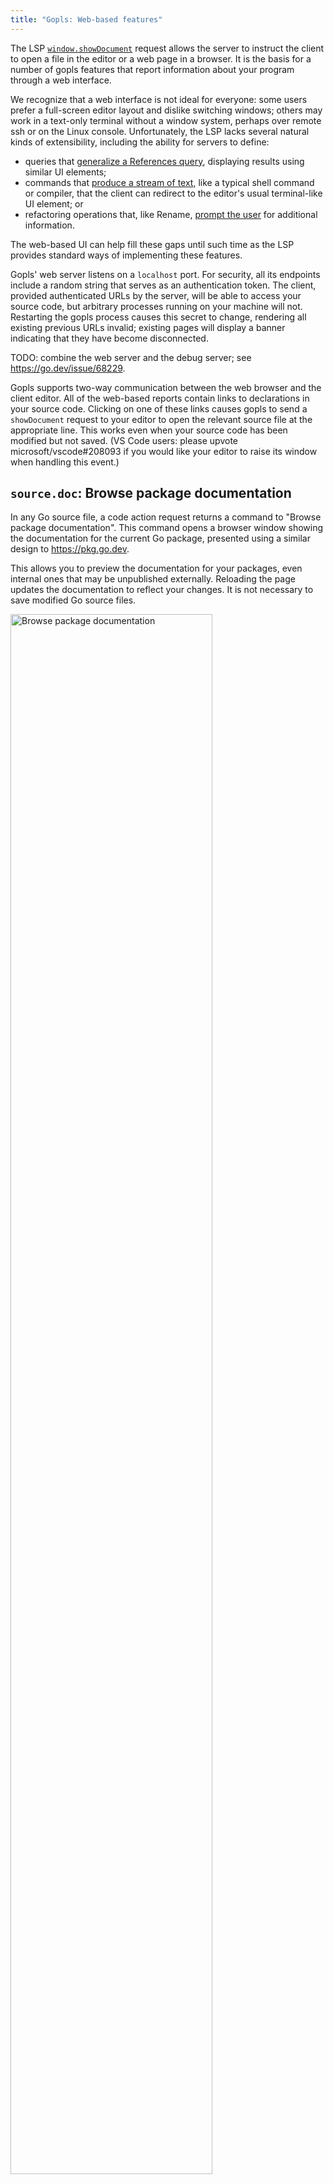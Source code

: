 ```yaml
---
title: "Gopls: Web-based features"
---
```


The LSP
[`window.showDocument`](https://microsoft.github.io/language-server-protocol/specifications/lsp/3.17/specification/#window_showDocument) request
allows the server to instruct the client to open a file in the editor
or a web page in a browser. It is the basis for a number of gopls
features that report information about your program through a web
interface.

We recognize that a web interface is not ideal for everyone: some
users prefer a full-screen editor layout and dislike switching
windows; others may work in a text-only terminal without a window
system, perhaps over remote ssh or on the Linux console.
Unfortunately, the LSP lacks several natural kinds of extensibility,
including the ability for servers to define:

- queries that [generalize a References
  query](https://github.com/microsoft/language-server-protocol/issues/1911),
  displaying results using similar UI elements;
- commands that [produce a stream of
  text](https://github.com/joaotavora/eglot/discussions/1402), like a
  typical shell command or compiler, that the client can redirect to
  the editor's usual terminal-like UI element; or
- refactoring operations that, like Rename, [prompt the
  user](https://github.com/microsoft/language-server-protocol/issues/1164)
  for additional information.

The web-based UI can help fill these gaps until such time as the LSP
provides standard ways of implementing these features.

Gopls' web server listens on a `localhost` port. For security, all its
endpoints include a random string that serves as an authentication
token. The client, provided authenticated URLs by the server, will be
able to access your source code, but arbitrary processes running on
your machine will not.
Restarting the gopls process causes this secret to change, rendering
all existing previous URLs invalid; existing pages will display a banner
indicating that they have become disconnected.

TODO: combine the web server and the debug server; see https://go.dev/issue/68229.

Gopls supports two-way communication between the web browser and the
client editor. All of the web-based reports contain links to
declarations in your source code. Clicking on one of these links
causes gopls to send a `showDocument` request to your editor to open
the relevant source file at the appropriate line. This works even when
your source code has been modified but not saved.
(VS Code users: please upvote microsoft/vscode#208093 if you would
like your editor to raise its window when handling this event.)

<a name='doc'></a>
## `source.doc`: Browse package documentation

In any Go source file, a code action request returns a command to
"Browse package documentation". This command opens a browser window
showing the documentation for the current Go package, presented using
a similar design to https://pkg.go.dev.

This allows you to preview the documentation for your packages, even
internal ones that may be unpublished externally. Reloading the page
updates the documentation to reflect your changes. It is not necessary
to save modified Go source files.

<img title="Browse package documentation" src="../assets/browse-pkg-doc.png" width='80%'>

Clicking on the link for a package-level symbol or method, which in
`pkg.go.dev` would ordinarily take you to a source-code viewer such as
GitHub or Google Code Search, causes your editor to navigate to the
relevant source file and line.

Client support:
- **VS Code**: Use the "Source Action... > Browse documentation for package P" menu.
- **Emacs + eglot**: Use `M-x go-browse-doc` in [go-mode](https://github.com/dominikh/go-mode.el).
- **Vim + coc.nvim**: ??


<a name='freesymbols'></a>
## `source.freesymbols`: Browse free symbols

When studying code, either to understand it or to evaluate a different
organization or factoring, it is common to need to know what the
"inputs" are to a given chunk of code, either because you are
considering extracting it into its own function and want to know what
parameters it would take, or just to understand how one piece of a long
function relates to the preceding pieces.

If you select a chunk of code, and invoke the "Browse free symbols"
[code action](transformation.md#code-actions), your editor will
open a browser displaying a report on the free symbols of the
selection. A symbol is "free" if it is referenced from within the
selection but defined outside of it. In essence, these are the inputs
to the selected chunk.

<img title="Browse free symbols" src="../assets/browse-free-symbols.png" width='80%'>

The report classifies the symbols into imported, local, and
package-level symbols. The imported symbols are grouped by package,
and link to the documentation for the package, as described above.
Each of the remaining symbols is presented as a link that causes your
editor to navigate to its declaration.

TODO: explain dotted paths.

Client support:
- **VS Code**: Use the "Source Action... > Browse free symbols" menu.
- **Emacs + eglot**: Use `M-x go-browse-freesymbols` in [go-mode](https://github.com/dominikh/go-mode.el).
- **Vim + coc.nvim**: ??


<a name='assembly'></a>
## `source.assembly`: Browse assembly

When you're optimizing the performance of your code or investigating
an unexpected crash, it may sometimes be helpful to inspect the
assembly code produced by the compiler for a given Go function.

If you position the cursor or selection within a function f,
gopls offers the "Browse assembly for f" [code action](transformation.md#code-actions).
This opens a web-based listing of the assembly for the function, plus
any functions nested within it.

Each time you edit your source and reload the page, the current
package is recompiled and the listing is updated. It is not necessary
to save your modified files.

The compiler's target architecture is the same as the one gopls uses
when analyzing the file: typically, this is your machine's GOARCH, but
when viewing a file with a build tag, such as one named `foo_amd64.go`
or containing the comment `//go:build amd64`, the tags determine the
architecture.

Each instruction is displayed with a link that causes your editor to
navigate to the source line responsible for the instruction, according
to the debug information.

<img title="Browse assembly" src="../assets/browse-assembly.png" width="80%">

The example above shows the arm64 assembly listing of
[`time.NewTimer`](https://pkg.go.dev/time#NewTimer).
Observe that the indicated instruction links to a source location
inside a different function, `syncTimer`, because the compiler
inlined the call from `NewTimer` to `syncTimer`.

Browsing assembly is not yet supported for generic functions, package
initializers (`func init`), or functions in test packages.
(Contributions welcome!)

Client support:
- **VS Code**: Use the "Source Action... > Browse GOARCH assembly for f" menu.
- **Emacs + eglot**: Use `M-x go-browse-assembly` in [go-mode](https://github.com/dominikh/go-mode.el).
- **Vim + coc.nvim**: ??


<a name='splitpkg'></a>
## `source.splitPackage`: Split package into components

The web-based "Split package" tool can help you split a complex
package into two or more components, ensuring that the dependencies
among those components are acyclic.

Follow the instructions on the page to choose a set of named components,
assign each declaration to the most appropriate component, and then
visualize the dependencies between those components created by references
from one symbol to another.

The figure below shows the tool operating on the `fmt` package, which
could (in principle) be split into three subpackages, one for
formatting (`Printf` and friends), one for scanning (`Scanf`), and one
for their common dependencies.

<img title="Split package 'fmt'" src="../assets/splitpkg.png" width="55%">

(Try playing with the tool on this package: it's an instructive
exercise. The figure below shows the solution.)

<img title="Split package 'fmt'" src="../assets/splitpkg-deps.png" width="55%">

The tool does not currently perform the code transformation (moving
declarations to new packages, renaming symbols to export them as
needed), but we hope to add that in a future release.

Client support:
- **VS Code**: Use the "Source Action... > Split package P" menu.
